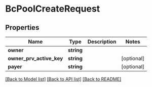 # BcPoolCreateRequest

## Properties
Name | Type | Description | Notes
------------ | ------------- | ------------- | -------------
**owner** | **string** |  | 
**owner_prv_active_key** | **string** |  | [optional] 
**payer** | **string** |  | [optional] 

[[Back to Model list]](../README.md#documentation-for-models) [[Back to API list]](../README.md#documentation-for-api-endpoints) [[Back to README]](../README.md)



